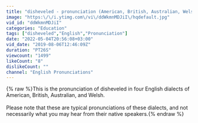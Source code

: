 ```yaml
---
title: "disheveled - pronunciation (American, British, Australian, Welsh)"
image: "https:\/\/i.ytimg.com\/vi\/ddWkmnMDJiI\/hqdefault.jpg"
vid_id: "ddWkmnMDJiI"
categories: "Education"
tags: ["disheveled","English","Pronunciation"]
date: "2022-05-04T20:56:08+03:00"
vid_date: "2019-08-06T12:46:09Z"
duration: "PT26S"
viewcount: "1499"
likeCount: "8"
dislikeCount: ""
channel: "English Pronunciations"
---
```

{% raw %}This is the pronunciation of disheveled in four English dialects of American, British, Australian, and Welsh.<br /><br />Please note that these are typical pronunciations of these dialects, and not necessarily what you may hear from their native speakers.{% endraw %}
